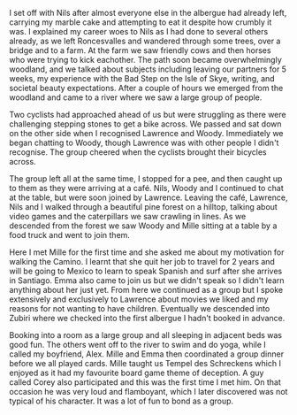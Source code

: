 I set off with Nils after almost everyone else in the albergue had already left, carrying my marble cake and attempting to eat it despite how crumbly it was. I explained my career woes to Nils as I had done to several others already, as we left Roncesvalles and wandered through some trees, over a bridge and to a farm. At the farm we saw friendly cows and then horses who were trying to kick eachother. The path soon became overwhelmingly woodland, and we talked about subjects including leaving our partners for 5 weeks, my experience with the Bad Step on the Isle of Skye, writing, and societal beauty expectations. After a couple of hours we emerged from the woodland and came to a river where we saw a large group of people.

Two cyclists had approached ahead of us but were struggling as there were challenging stepping stones to get a bike across. We passed and sat down on the other side when I recognised Lawrence and Woody. Immediately we began chatting to Woody, though Lawrence was with other people I didn't recognise. The group cheered when the cyclists brought their bicycles across.

The group left all at the same time, I stopped for a pee, and then caught up to them as they were arriving at a café. Nils, Woody and I continued to chat at the table, but were soon joined by Lawrence. Leaving the café, Lawrence, Nils and I walked through a beautiful pine forest on a hilltop, talking about video games and the caterpillars we saw crawling in lines. As we descended from the forest we saw Woody and Mille sitting at a table by a food truck and went to join them.

Here I met Mille for the first time and she asked me about my motivation for walking the Camino. I learnt that she quit her job to travel for 2 years and will be going to Mexico to learn to speak Spanish and surf after she arrives in Santiago. Emma also came to join us but we didn't speak so I didn't learn anything about her just yet. From here we continued as a group but I spoke extensively and exclusively to Lawrence about movies we liked and my reasons for not wanting to have children. Eventually we descended into Zubiri where we checked into the first albergue I hadn't booked in advance.

Booking into a room as a large group and all sleeping in adjacent beds was good fun. The others went off to the river to swim and do yoga, while I called my boyfriend, Alex. Mille and Emma then coordinated a group dinner before we all played cards. Mille taught us Tempel des Schreckens which I enjoyed as it had my favourite board game theme of deception. A guy called Corey also participated and this was the first time I met him. On that occasion he was very loud and flamboyant, which I later discovered was not typical of his character. It was a lot of fun to bond as a group.
